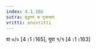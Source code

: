 ```yaml
---
index: 4.1.166
sutra: वृद्धस्य च पूजायाम्
vritti: anuvritti
---
```


वा ०/० [4।1।165],  युवा  १/१ [4।1।163]